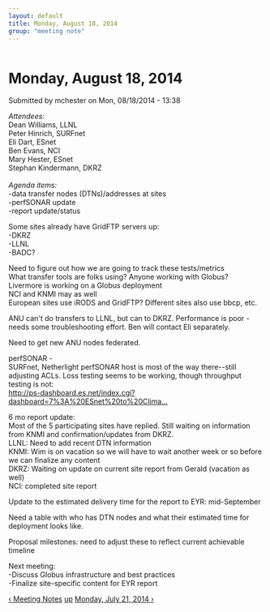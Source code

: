 ```yaml
---
layout: default
title: Monday, August 18, 2014
group: "meeting note"
---
```


<div id="content" class="column">
    <div class="section">
        <a id="main-content"></a>
        <h1 class="title" id="page-title">
            Monday, August 18, 2014        
        </h1>
        <div class="region region-content">
            <div id="block-system-main" class="block block-system">
                <div class="content">
                    <div id="node-43" class="node node-book node-full clearfix" about="/content/monday-august-18-2014" typeof="sioc:Item foaf:Document">
                        <span property="dc:title" content="Monday, August 18, 2014" class="rdf-meta element-hidden"></span><span property="sioc:num_replies" content="0" datatype="xsd:integer" class="rdf-meta element-hidden"></span>
                        <div class="meta submitted">
                            <span property="dc:date dc:created" content="2014-08-18T13:38:14-07:00" datatype="xsd:dateTime" rel="sioc:has_creator">Submitted by <span class="username" xml:lang="" about="/users/mchester" typeof="sioc:UserAccount" property="foaf:name" datatype="">mchester</span> on Mon, 08/18/2014 - 13:38</span>    
                        </div>
                        <div class="content clearfix">
                            <div class="field field-name-body field-type-text-with-summary field-label-hidden">
                                <div class="field-items">
                                    <div class="field-item even" property="content:encoded">
                                        <p><em>Attendees:</em><br>
                                            Dean Williams, LLNL<br>
                                            Peter Hinrich, SURFnet<br>
                                            Eli Dart, ESnet<br>
                                            Ben Evans, NCI<br>
                                            Mary Hester, ESnet<br>
                                            Stephan Kindermann, DKRZ<br>
                                            <br><em>Agenda items:</em><br>
                                            -data transfer nodes (DTNs)/addresses at sites<br>
                                            -perfSONAR update<br>
                                            -report update/status
                                        </p>
                                        <p>Some sites already have GridFTP servers up:<br>
                                            -DKRZ<br>
                                            -LLNL<br>
                                            -BADC?
                                        </p>
                                        <p>Need to figure out how we are going to track these tests/metrics<br>
                                            What transfer tools are folks using? Anyone working with Globus?<br>
                                            Livermore is working on a Globus deployment<br>
                                            NCI and KNMI may as well<br>
                                            European sites use iRODS and GridFTP?  Different sites also use bbcp, etc.
                                        </p>
                                        <p>ANU can't do transfers to LLNL, but can to DKRZ.  Performance is poor - needs some troubleshooting effort.  Ben will contact Eli separately.</p>
                                        <p>​Need to get new ANU nodes federated.</p>
                                        <p>perfSONAR -<br>
                                            SURFnet, Netherlight perfSONAR host is most of the way there--still adjusting ACLs.  Loss testing seems to be working, though throughput testing is not:<br><a href="http://ps-dashboard.es.net/index.cgi?dashboard=7%3A%20ESnet%20to%20Climate%20Sites">http://ps-dashboard.es.net/index.cgi?dashboard=7%3A%20ESnet%20to%20Clima...</a>
                                        </p>
                                        <p>6 mo report update:<br>
                                            Most of the 5 participating sites have replied. Still waiting on information from KNMI and confirmation/updates from DKRZ.<br>
                                            LLNL: Need to add recent DTN information<br>
                                            KNMI: Wim is on vacation so we will have to wait another week or so before we can finalize any content<br>
                                            DKRZ: Waiting on update on current site report from Gerald (vacation as well)<br>
                                            NCI: completed site report 
                                        </p>
                                        <p>Update to the estimated delivery time for the report to EYR: mid-September</p>
                                        <p>Need a table with who has DTN nodes and what their estimated time for deployment looks like.</p>
                                        <p>Proposal milestones: need to adjust these to reflect current achievable timeline</p>
                                        <p>Next meeting:<br>
                                            -Discuss Globus infrastructure and best practices<br>
                                            -Finalize site-specific content for EYR report
                                        </p>
                                    </div>
                                </div>
                            </div>
                            <div id="book-navigation-14" class="book-navigation">
                                <div class="page-links clearfix">
                                    <a href="/content/meeting-notes" class="page-previous" title="Go to previous page">‹ Meeting Notes</a>
                                    <a href="/content/meeting-notes" class="page-up" title="Go to parent page">up</a>
                                    <a href="/content/monday-july-21-2014" class="page-next" title="Go to next page">Monday, July 21, 2014 ›</a>
                                </div>
                            </div>
                        </div>
                    </div>
                </div>
            </div>
        </div>
    </div>
</div>